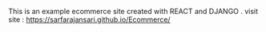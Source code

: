 This is an example ecommerce site created with REACT and DJANGO . visit site : https://sarfarajansari.github.io/Ecommerce/
